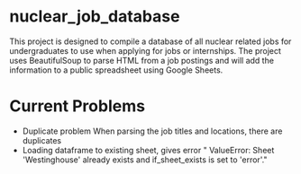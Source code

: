 # nuclear_job_database
This project is designed to compile a database of all nuclear related jobs for undergraduates to use when applying for jobs or internships. The project uses BeautifulSoup to parse HTML from a job postings and will add the information to a public spreadsheet using Google Sheets. 

# Current Problems
* Duplicate problem
    When parsing the job titles and locations, there are duplicates
* Loading dataframe to existing sheet, gives error " ValueError: Sheet 'Westinghouse' already exists and if_sheet_exists is set to 'error'." 